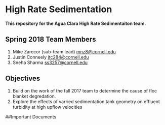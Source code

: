 # High Rate Sedimentation
**This repository for the Agua Clara High Rate Sedimentaiton team.**

## Spring 2018 Team Members
1. Mike Zarecor (sub-team lead)
  mnz8@cornell.edu
2. Justin Conneely
  jtc284@cornell.edu
3. Sneha Sharma
  ss3257@cornell.edu

## Objectives
1. Build on the work of the fall 2017 team to determine the cause of floc blanket degredation.
2. Explore the effects of varried sedimentation tank geometry on effluent turbidity at high upflow velocities

##Important Documents
